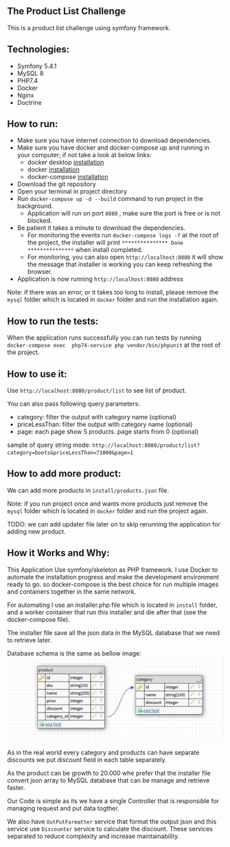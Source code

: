## The Product List Challenge

This is a product list challenge using symfony framework.

## Technologies:

-  Symfony 5.4.1
-  MySQL 8
-  PHP7.4
-  Docker
-  Nginx
-  Doctrine
## How to run:

- Make sure you have  internet connection to download dependencies.
- Make sure you have docker and docker-compose up and running in your computer; if not take a look at below links:
    - docker desktop [installation](https://www.docker.com/get-started)
    - docker [installation](https://docs.docker.com/engine/install/)
    - docker-compose [installation](https://docs.docker.com/compose/install/)
- Download the git repository
- Open your terminal in project directory
- Run `docker-compose up -d --build` command to run project in the background.
    - Application will run on port `8080` , make sure the port is free or is not blocked.
- Be patient it takes a minute to download the dependencies.
  - For monitoring the events run `docker-compose logs -f` at the root of the project, the installer will print `*************** Done ***************` when install completed.
  - For monitoring, you can also open `http://localhost:8080` it will show the message that installer is working you can keep refreshing the browser.
- Application is now running `http://localhost:8080` address

Note: if there was an error, or it takes too long to install, please remove the `mysql` folder which is located in `docker` folder and run the installation again.

## How to run the tests:

When the application runs successfully you can run tests by running `docker-compose exec  php74-service php vendor/bin/phpunit` at the root of the project.

## How to use it:


Use  `http://localhost:8080/product/list` to see list of product.

You can also pass following query parameters:

- category: filter the output with category name (optional)
- priceLessThan: filter the output with category name (optional)
- page: each page show 5 products. page starts from 0 (optional)

sample of query string mode: `http://localhost:8080/product/list?category=boots&priceLessThan=71000&page=1`

## How to add more product:

We can add more products in `install/products.json` file.

Note: if you run project once and wants more products just remove the `mysql` folder which is located in `docker` folder and run the project again.

TODO: we can add  updater file later on to skip rerunning the application for adding new product.

## How it Works and Why:


This Application Use symfony/skeleton as PHP framework.
I use Docker to automate the installation progress and make the development environment ready to go.
so docker-compose is the best choice for run multiple images and containers together in the same network.

For automating I use an installer.php file which is located in `install` folder, and a worker container that run this installer and die after that (see the docker-compose file).

The installer file save all the json data in the MySQL database that we need to retrieve later.

Database schema is the same as bellow image:
![Database schema](./public/images/database.png)

As in the real world every category and products can have separate discounts we put discount field in each table separately.

As the product can be growth to 20.000 whe prefer that the installer file convert json array to MySQL database that can be manage and retrieve faster.

Our Code is simple as its we have a single Controller that is responsible for managing request and put data togther.

We also have `OutPutFormatter` service that format the output json and this service use
`Discounter` service to calculate the discount.
These services separated to reduce complexity and increase maintainability.